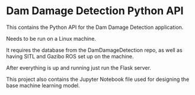 # Dam Damage Detection Python API

This contains the Python API for the Dam Damage Detection application.

Needs to be run on a Linux machine.

It requires the database from the DamDamageDetection repo, as well as having SITL and Gazibo ROS set up on the machine.

After everything is up and running just run the Flask server.

This project also contains the Jupyter Notebook file used for designing the base machine learning model.
